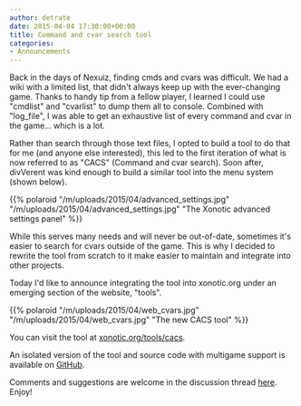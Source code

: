 ```yaml
---
author: detrate
date: 2015-04-04 17:30:00+00:00
title: Command and cvar search tool
categories:
- Announcements
---
```


Back in the days of Nexuiz, finding cmds and cvars was difficult. We had a wiki with a limited list, that didn't always keep up with the ever-changing game. Thanks to handy tip from a fellow player, I learned I could use "cmdlist" and "cvarlist" to dump them all to console. Combined with "log_file", I was able to get an exhaustive list of every command and cvar in the game... which is a lot.

Rather than search through those text files, I opted to build a tool to do that for me (and anyone else interested), this led to the first iteration of what is now referred to as "CACS" (Command and cvar search). Soon after, divVerent was kind enough to build a similar tool into the menu system (shown below).

{{% polaroid
  "/m/uploads/2015/04/advanced_settings.jpg"
  "/m/uploads/2015/04/advanced_settings.jpg"
  "The Xonotic advanced settings panel"
%}}

While this serves many needs and will never be out-of-date, sometimes it's easier to search for cvars outside of the game. This is why I decided to rewrite the tool from scratch to it make easier to maintain and integrate into other projects.

Today I'd like to announce integrating the tool into xonotic.org under an emerging section of the website, "tools".

{{% polaroid
  "/m/uploads/2015/04/web_cvars.jpg"
  "/m/uploads/2015/04/web_cvars.jpg"
  "The new CACS tool"
%}}

You can visit the tool at [xonotic.org/tools/cacs](http://xonotic.org/tools/cacs).

An isolated version of the tool and source code with multigame support is available on [GitHub](https://github.com/z/cacs).

Comments and suggestions are welcome in the discussion thread [here](http://forums.xonotic.org/showthread.php?tid=5429). Enjoy!
